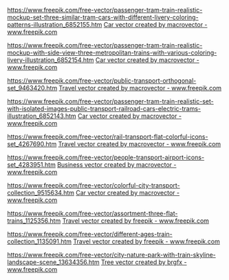 
https://www.freepik.com/free-vector/passenger-tram-train-realistic-mockup-set-three-similar-tram-cars-with-different-livery-coloring-patterns-illustration_6852155.htm
<a href='https://www.freepik.com/vectors/car'>Car vector created by macrovector - www.freepik.com</a>

https://www.freepik.com/free-vector/passenger-tram-train-realistic-mockup-with-side-view-three-metropolitan-trains-with-various-coloring-livery-illustration_6852154.htm
<a href='https://www.freepik.com/vectors/car'>Car vector created by macrovector - www.freepik.com</a>

https://www.freepik.com/free-vector/public-transport-orthogonal-set_9463420.htm
<a href='https://www.freepik.com/vectors/travel'>Travel vector created by macrovector - www.freepik.com</a>

https://www.freepik.com/free-vector/passenger-tram-train-realistic-set-with-isolated-images-public-transport-railroad-cars-electric-trams-illustration_6852143.htm
<a href='https://www.freepik.com/vectors/car'>Car vector created by macrovector - www.freepik.com</a>

https://www.freepik.com/free-vector/rail-transport-flat-colorful-icons-set_4267690.htm
<a href='https://www.freepik.com/vectors/travel'>Travel vector created by macrovector - www.freepik.com</a>

https://www.freepik.com/free-vector/people-transport-airport-icons-set_4283951.htm
<a href='https://www.freepik.com/vectors/business'>Business vector created by macrovector - www.freepik.com</a>

https://www.freepik.com/free-vector/colorful-city-transport-collection_9515634.htm
<a href='https://www.freepik.com/vectors/car'>Car vector created by macrovector - www.freepik.com</a>

https://www.freepik.com/free-vector/assortment-three-flat-trains_1125356.htm
<a href='https://www.freepik.com/vectors/travel'>Travel vector created by freepik - www.freepik.com</a>

https://www.freepik.com/free-vector/different-ages-train-collection_1135091.htm
<a href='https://www.freepik.com/vectors/travel'>Travel vector created by freepik - www.freepik.com</a>

https://www.freepik.com/free-vector/city-nature-park-with-train-skyline-landscape-scene_13634356.htm
<a href='https://www.freepik.com/vectors/tree'>Tree vector created by brgfx - www.freepik.com</a>
